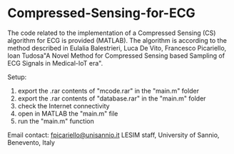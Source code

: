 # Compressed-Sensing-for-ECG
The code related to the implementation of a Compressed Sensing (CS) algorithm for ECG is provided (MATLAB).
The algorithm is according to the method described in Eulalia Balestrieri, Luca De Vito, Francesco Picariello, Ioan Tudosa"A Novel Method for Compressed Sensing based Sampling of ECG Signals in Medical-IoT era".

Setup: 
1) export the .rar contents of "mcode.rar" in the "main.m" folder
2) export the .rar contents of "database.rar" in the "main.m" folder
3) check the Internet connectivity
4) open in MATLAB the "main.m" file
5) run the "main.m" function

Email contact: fpicariello@unisannio.it
LESIM staff, University of Sannio, Benevento, Italy
